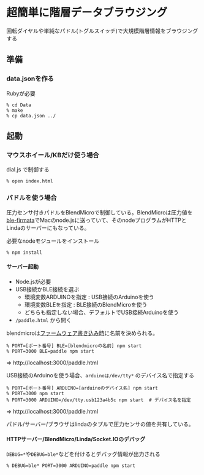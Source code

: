 # 超簡単に階層データブラウジング

回転ダイヤルや単純なパドル(トグルスイッチ)で大規模階層情報をブラウジングする

## 準備

### data.jsonを作る

Rubyが必要

    % cd Data
    % make
    % cp data.json ../


## 起動

### マウスホイール/KBだけ使う場合

dial.js で制御する

    % open index.html
    
### パドルを使う場合

圧力センサ付きパドルをBlendMicroで制御している。BlendMicroは圧力値を[ble-firmata](https://www.npmjs.org/package/ble-firmata)でMacのnode.jsに送っていて、そのnodeプログラムがHTTPとLindaのサーバーにもなっている。


必要なnodeモジュールをインストール

    % npm install


#### サーバー起動

- Node.jsが必要
- USB接続かBLE接続を選ぶ
  - 環境変数ARDUINOを指定 : USB接続のArduinoを使う
  - 環境変数BLEを指定 : BLE接続のBlendMicroを使う
  - どちらも指定しない場合、デフォルトでUSB接続Arduinoを使う
- `/paddle.html` から開く


blendmicroは[ファームウェア書き込み時](https://github.com/shokai/node-ble-firmata#install)に名前を決められる。

    % PORT=[ポート番号] BLE=[blendmicroの名前] npm start
    % PORT=3000 BLE=paddle npm start

=> http://localhost:3000/paddle.html

USB接続のArduinoを使う場合、`arduinoは/dev/tty*` のデバイス名で指定する

    % PORT=[ポート番号] ARDUINO=[arduinoのデバイス名] npm start
    % PORT=3000 npm start
    % PORT=3000 ARDUINO=/dev/tty.usb123a4b5c npm start  # デバイス名を指定

=> http://localhost:3000/paddle.html


パドル/サーバー/ブラウザはlindaのタプルで圧力センサの値を共有している。

#### HTTPサーバー/BlendMicro/Linda/Socket.IOのデバッグ

`DEBUG=*`や`DEBUG=ble*`などを付けるとデバッグ情報が出力される

    % DEBUG=ble* PORT=3000 ARDUINO=paddle npm start
